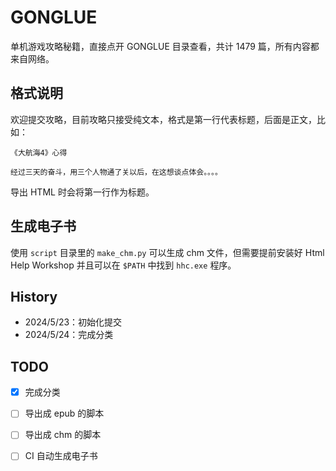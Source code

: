 # GONGLUE

单机游戏攻略秘籍，直接点开 GONGLUE 目录查看，共计 1479 篇，所有内容都来自网络。

## 格式说明

欢迎提交攻略，目前攻略只接受纯文本，格式是第一行代表标题，后面是正文，比如：

```text
《大航海4》心得

经过三天的奋斗，用三个人物通了关以后，在这想谈点体会。。。。
```

导出 HTML 时会将第一行作为标题。

## 生成电子书

使用 `script` 目录里的 `make_chm.py` 可以生成 chm 文件，但需要提前安装好 Html Help Workshop 并且可以在 `$PATH` 中找到 `hhc.exe` 程序。

## History

- 2024/5/23：初始化提交
- 2024/5/24：完成分类

## TODO

- [X] 完成分类
- [ ] 导出成 epub 的脚本
- [ ] 导出成 chm 的脚本
- [ ] CI 自动生成电子书

